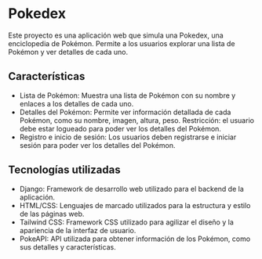 # Pokedex

Este proyecto es una aplicación web que simula una Pokedex, una enciclopedia de Pokémon. Permite a los usuarios explorar una lista de Pokémon y ver detalles de cada uno.

## Características

- Lista de Pokémon: Muestra una lista de Pokémon con su nombre y enlaces a los detalles de cada uno.
- Detalles del Pokémon: Permite ver información detallada de cada Pokémon, como su nombre, imagen, altura, peso. Restricción: el usuario debe estar logueado para poder ver los detalles del Pokémon.
- Registro e inicio de sesión: Los usuarios deben registrarse e iniciar sesión para poder ver los detalles del Pokémon.

## Tecnologías utilizadas

- Django: Framework de desarrollo web utilizado para el backend de la aplicación.
- HTML/CSS: Lenguajes de marcado utilizados para la estructura y estilo de las páginas web.
- Tailwind CSS: Framework CSS utilizado para agilizar el diseño y la apariencia de la interfaz de usuario.
- PokeAPI: API utilizada para obtener información de los Pokémon, como sus detalles y características.